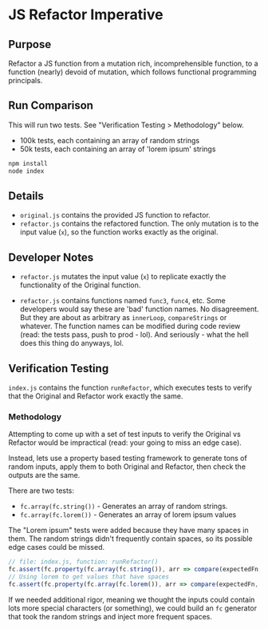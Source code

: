 # JS Refactor Imperative

## Purpose

Refactor a JS function from a mutation rich, incomprehensible function, to a function (nearly) devoid of mutation, which follows functional programming principals.

## Run Comparison

This will run two tests. See "Verification Testing > Methodology" below.

* 100k tests, each containing an array of random strings
* 50k tests, each containing an array of 'lorem ipsum' strings

```bash
npm install
node index
```

## Details

* `original.js` contains the provided JS function to refactor.
* `refactor.js` contains the refactored function. The only mutation is to the input value (`x`), so the function works exactly as the original.

## Developer Notes

* `refactor.js` mutates the input value (`x`) to replicate exactly the functionality of the Original function.

* `refactor.js` contains functions named `func3`, `func4`, etc. Some developers would say these are 'bad' function names. No disagreement. But they are about as arbitrary as `innerLoop`, `compareStrings` or whatever. The function names can be modified during code review (read: the tests pass, push to prod - lol). And seriously - what the hell does this thing do anyways, lol.

## Verification Testing

`index.js` contains the function `runRefactor`, which executes tests to verify that the Original and Refactor work exactly the same.

### Methodology

Attempting to come up with a set of test inputs to verify the Original vs Refactor would be impractical (read: your going to miss an edge case).

Instead, lets use a property based testing framework to generate tons of random inputs, apply them to both Original and Refactor, then check the outputs are the same.

There are two tests:

* `fc.array(fc.string())` - Generates an array of random strings.
* `fc.array(fc.lorem())` - Generates an array of lorem ipsum values

The "Lorem ipsum" tests were added because they have many spaces in them. The random strings didn't frequently contain spaces, so its possible edge cases could be missed.

```js
// file: index.js, function: runRefactor()
fc.assert(fc.property(fc.array(fc.string()), arr => compare(expectedFn, actualFn, arr)), { numRuns: 100000 })
// Using lorem to get values that have spaces
fc.assert(fc.property(fc.array(fc.lorem()), arr => compare(expectedFn, actualFn, arr)), { numRuns: 50000 })
```

If we needed additional rigor, meaning we thought the inputs could contain lots more special characters (or something), we could build an `fc` generator that took the random strings and inject more frequent spaces.
